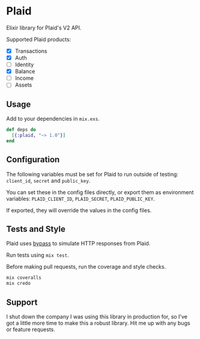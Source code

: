 # Plaid

Elixir library for Plaid's V2 API.

Supported Plaid products:
- [x] Transactions
- [x] Auth
- [ ] Identity
- [x] Balance
- [ ] Income
- [ ] Assets

## Usage

Add to your dependencies in `mix.exs`.

```elixir
def deps do
  [{:plaid, "~> 1.0"}]
end
```

## Configuration

The following variables must be set for Plaid to run outside of testing:
`client_id`, `secret` and `public_key`.

You can set these in the config files directly, or export them as environment
variables: `PLAID_CLIENT_ID`, `PLAID_SECRET`, `PLAID_PUBLIC_KEY`.

If exported, they will override the values in the config files.

## Tests and Style

Plaid uses [bypass](https://github.com/PSPDFKit-labs/bypass) to simulate HTTP responses from Plaid.

Run tests using `mix test`.

Before making pull requests, run the coverage and style checks.
```elixir
mix coveralls
mix credo
```

## Support

I shut down the company I was using this library in production for, so I've got
a little more time to make this a robust library. Hit me up with any bugs or
feature requests.
